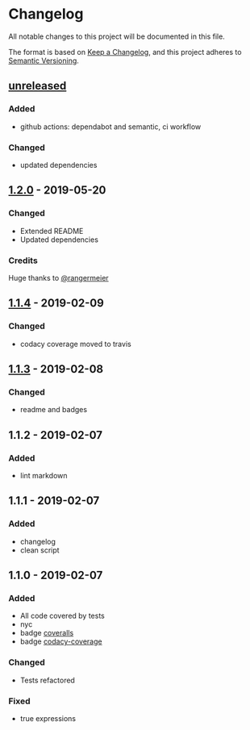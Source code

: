 # Changelog

All notable changes to this project will be documented in this file.

The format is based on [Keep a Changelog](https://keepachangelog.com/en/1.0.0/),
and this project adheres to [Semantic Versioning](https://semver.org/spec/v2.0.0.html).

## [unreleased][]

### Added

-   github actions: dependabot and semantic, ci workflow

### Changed

-   updated dependencies

## [1.2.0][] - 2019-05-20

### Changed

-   Extended README
-   Updated dependencies

### Credits

Huge thanks to [@rangermeier](https://github.com/rangermeier)

## [1.1.4][] - 2019-02-09

### Changed

-   codacy coverage moved to travis

## [1.1.3][] - 2019-02-08

### Changed

-   readme and badges

## 1.1.2 - 2019-02-07

### Added

-   lint markdown

## 1.1.1 - 2019-02-07

### Added

-   changelog
-   clean script

## 1.1.0 - 2019-02-07

### Added

-   All code covered by tests
-   nyc
-   badge [coveralls](https://coveralls.io)
-   badge [codacy-coverage](https://app.codacy.com)

### Changed

-   Tests refactored

### Fixed

-   true expressions

[unreleased]: https://github.com/ulcuber/vue-bem-directive/compare/v1.2.0...HEAD

[1.2.0]: https://github.com/ulcuber/vue-bem-directive/compare/v1.1.3...v1.2.0

[1.1.4]: https://github.com/ulcuber/vue-bem-directive/compare/v1.1.3...v1.1.4

[1.1.3]: https://github.com/ulcuber/vue-bem-directive/compare/v1.1.2...v1.1.3
